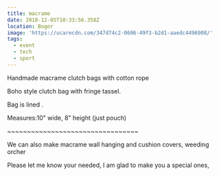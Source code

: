 ```yaml
---
title: macrame
date: 2018-12-05T10:33:56.358Z
location: Bogor
image: 'https://ucarecdn.com/347d74c2-0606-49f3-b2d1-aaedc4496908/'
tags:
  - event
  - tech
  - sport
---
```

Handmade macrame clutch bags with cotton rope 

Boho style clutch bag with fringe tassel.

Bag is lined .

Measures:10" wide, 8" height (just pouch)

\~\~\~\~\~\~\~\~\~\~\~\~\~\~\~\~\~\~\~\~\~\~\~\~\~\~\~\~\~\~\~\~~

We can also make macrame wall hanging and cushion covers, weeding orcher

Please let me know your needed, I am glad to make you a special ones,
